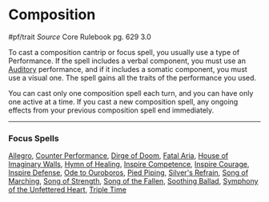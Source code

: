# Composition
#pf/trait 
*Source* Core Rulebook pg. 629 3.0

To cast a composition cantrip or focus spell, you usually use a type of Performance. If the spell includes a verbal component, you must use an [Auditory](Auditory.md) performance, and if it includes a somatic component, you must use a visual one. The spell gains all the traits of the performance you used.

You can cast only one composition spell each turn, and you can have only one active at a time. If you cast a new composition spell, any ongoing effects from your previous composition spell end immediately.

---

### Focus Spells
[Allegro](../Magic/Focus%20Spells/Cantrips/Allegro.md), [Counter Performance](../Magic/Focus%20Spells/Level%201/Counter%20Performance.md), [Dirge of Doom](../Magic/Focus%20Spells/Cantrips/Dirge%20of%20Doom.md), [Fatal Aria](../Magic/Focus%20Spells/Level%2010/Fatal%20Aria.md), [House of Imaginary Walls](../Magic/Focus%20Spells/Cantrips/House%20of%20Imaginary%20Walls.md), [Hymn of Healing](../Magic/Focus%20Spells/Level%201/Hymn%20of%20Healing.md), [Inspire Competence](../Magic/Focus%20Spells/Cantrips/Inspire%20Competence.md), [Inspire Courage](../Magic/Focus%20Spells/Cantrips/Inspire%20Courage.md), [Inspire Defense](../Magic/Focus%20Spells/Cantrips/Inspire%20Defense.md), [Ode to Ouroboros](../Magic/Focus%20Spells/Level%205/Ode%20to%20Ouroboros.md), [Pied Piping](../Magic/Focus%20Spells/Level%2010/Pied%20Piping.md), [Silver's Refrain](../Magic/Focus%20Spells/Cantrips/Silver's%20Refrain.md), [Song of Marching](../Magic/Focus%20Spells/Cantrips/Song%20of%20Marching.md), [Song of Strength](../Magic/Focus%20Spells/Cantrips/Song%20of%20Strength.md), [Song of the Fallen](../Magic/Focus%20Spells/Level%2010/Song%20of%20the%20Fallen.md), [Soothing Ballad](../Magic/Focus%20Spells/Level%207/Soothing%20Ballad.md), [Symphony of the Unfettered Heart](../Magic/Focus%20Spells/Level%205/Symphony%20of%20the%20Unfettered%20Heart.md), [Triple Time](../Magic/Focus%20Spells/Cantrips/Triple%20Time.md)